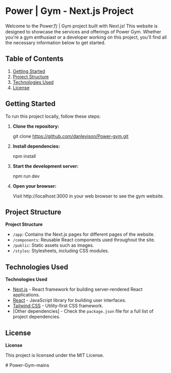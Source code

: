 # Power | Gym - Next.js Project

Welcome to the Power力 | Gym project built with Next.js! This website is designed to showcase the services and offerings of Power Gym. Whether you're a gym enthusiast or a developer working on this project, you'll find all the necessary information below to get started.

## Table of Contents

1. [Getting Started](#getting-started)
2. [Project Structure](#project-structure)
3. [Technologies Used](#technologies-used)
4. [License](#license)

## Getting Started

To run this project locally, follow these steps:

1. **Clone the repository:**

    git clone https://github.com/danlevison/Power-gym.git

2. **Install dependencies:**

    npm install

3. **Start the development server:**

    npm run dev

4. **Open your browser:**

    Visit http://localhost:3000 in your web browser to see the gym website.

## Project Structure

**Project Structure**

- `/app`: Contains the Next.js pages for different pages of the website.
- `/components`: Reusable React components used throughout the site.
- `/public`: Static assets such as images.
- `/styles`: Stylesheets, including CSS modules.

## Technologies Used

**Technologies Used**

- [Next.js](https://nextjs.org/) - React framework for building server-rendered React applications.
- [React](https://reactjs.org/) - JavaScript library for building user interfaces.
- [Tailwind CSS](https://tailwindcss.com/) - Utility-first CSS framework.
- [Other dependencies] - Check the `package.json` file for a full list of project dependencies.

## License

**License**

This project is licensed under the MIT License.

#   P o w e r - G y m - m a i n s  
 